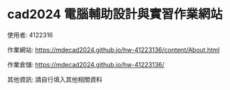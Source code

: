 # cad2024 電腦輔助設計與實習作業網站


使用者: 4122316

作業網站: https://mdecad2024.github.io/hw-41223136/content/About.html

作業倉儲: https://mdecad2024.github.io/hw-41223136/ 

其他資訊: 請自行填入其他相關資料
